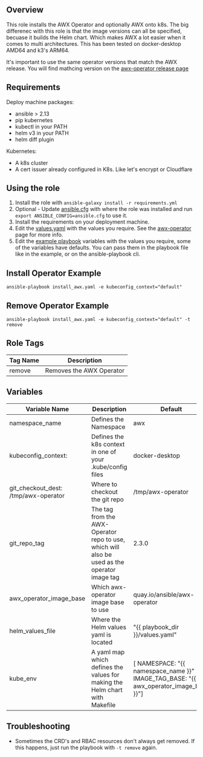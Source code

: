 ## Overview
This role installs the AWX Operator and optionally AWX onto k8s. The big differenec with this role is that the image versions can all be specified, becuase it builds the Helm chart. Which makes AWX a lot easier when it comes to multi architectures. This has been tested on docker-desktop AMD64 and k3's ARM64.

It's important to use the same operator versions that match the AWX release. You will find mathcing version on the [awx-operator release page](https://github.com/ansible/awx-operator/releases)

## Requirements
Deploy machine packages:
 - ansible > 2.13
 - pip kubernetes
 - kubectl in your PATH
 - helm v3 in your PATH
 - helm diff plugin

 Kubernetes:
 - A k8s cluster
 - A cert issuer already configured in K8s. Like let's encrypt or Cloudflare

## Using the role
1. Install the role with `ansible-galaxy install -r requirements.yml`
2. Optional - Update [ansible.cfg](../../playbook-examples/ansible.cfg) with where the role was installed and run `export ANSIBLE_CONFIG=ansible.cfg` to use it.
3. Install the requirements on your deployment machine.
4. Edit the [values.yaml](../../playbook-examples/values.yaml) with the values you require. See the [awx-operator](https://github.com/ansible/awx-operator) page for more info.
5. Edit the [example playbook](../../playbook-examples/install_awx.yaml) variables with the values you require, some of the variables have defaults. You can pass them in the playbook file like in the example, or on the ansible-playbook cli. 

## Install Operator Example
```
ansible-playbook install_awx.yaml -e kubeconfig_context="default"
```

## Remove Operator Example
```
ansible-playbook install_awx.yaml -e kubeconfig_context="default" -t remove
```

## Role Tags
| Tag Name | Description              |
|----------|--------------------------|
| remove   | Removes the AWX Operator |

## Variables
| Variable Name | Description         | Default |
|----------|--------------------------|---------|
| namespace_name | Defines the Namespace | awx |
| kubeconfig_context: | Defines the k8s context in one of your .kube/config files | docker-desktop |
| git_checkout_dest: /tmp/awx-operator | Where to checkout the git repo | /tmp/awx-operator |
| git_repo_tag | The tag from the AWX-Operator repo to use, which will also be used as the operator image tag | 2.3.0 |
| awx_operator_image_base | Which awx-operator image base to use | quay.io/ansible/awx-operator |
| helm_values_file  | Where the Helm values yaml is located | "{{ playbook_dir }}/values.yaml" |
| kube_env | A yaml map which defines the values for making the Helm chart with Makefile | [ NAMESPACE: "{{ namespace_name }}" IMAGE_TAG_BASE: "{{ awx_operator_image_base }}"] |

## Troubleshooting

 - Sometimes the CRD's and RBAC resources don't always get removed. If this happens, just run the playbook with `-t remove` again.